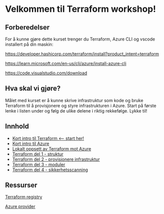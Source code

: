 # Velkommen til Terraform workshop!

## Forberedelser

For å kunne gjøre dette kurset trenger du Terraform, Azure CLI og vscode installert på din maskin:

https://developer.hashicorp.com/terraform/install?product_intent=terraform

https://learn.microsoft.com/en-us/cli/azure/install-azure-cli

https://code.visualstudio.com/download

## Hva skal vi gjøre?

Målet med kurset er å kunne skrive infrastruktur som kode og bruke Terraform til å provisjonere og styre infrastrukturen i Azure. Start på første lenke i listen under og følg de ulike delene i riktig rekkefølge. Lykke til!

## Innhold

- [Kort intro til Terraform <-- start her!](/introTerraform.md)
- [Kort intro til Azure](/introAzure.md)
- [Lokalt oppsett av Terraform mot Azure](/lokaltOppsett.md)
- [Terraform del 1 - struktur](/terraform_del1.md)
- [Terraform del 2 - provisjonere infrastruktur](/terraform_del2.md)
- [Terraform del 3 - moduler](/terraform_del3.md)
- [Terraform del 4 - sikkerhetsscanning](/terraform_del4.md)

## Ressurser

[Terraform registry](https://registry.terraform.io/)

[Azure provider](https://registry.terraform.io/providers/hashicorp/azurerm/latest/docs) 

